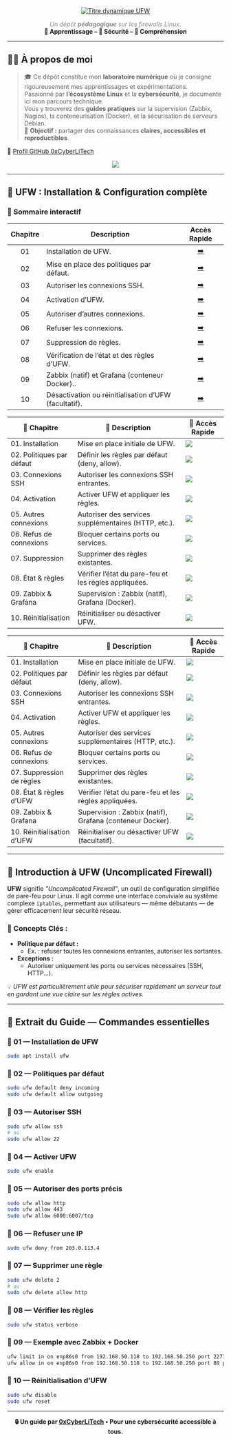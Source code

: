 <div align="center">

<a href="https://github.com/0xCyberLiTech">
  <img src="https://readme-typing-svg.herokuapp.com?font=Fira+Code&size=32&pause=1000&color=33FF33&center=true&vCenter=true&width=1050&lines=Cybersécurité+et+Pare-feu+UFW;Installation+et+Configuration+pas+à+pas;Filtrage+des+ports+et+sécurisation+des+connexions" alt="Titre dynamique UFW" />
</a>

<p>
  <em style="color:#888">Un dépôt <strong>pédagogique</strong> sur les firewalls Linux.</em><br>
  <strong>📘 Apprentissage – 🔐 Sécurité – 🧠 Compréhension</strong>
</p>

</div>

---

## 👨‍💻 À propos de moi

> 🎓 Ce dépôt constitue mon **laboratoire numérique** où je consigne rigoureusement mes apprentissages et expérimentations.  
> Passionné par **l’écosystème Linux** et la **cybersécurité**, je documente ici mon parcours technique.  
> Vous y trouverez des **guides pratiques** sur la supervision (Zabbix, Nagios), la conteneurisation (Docker), et la sécurisation de serveurs Debian.  
> 📌 **Objectif :** partager des connaissances **claires, accessibles et reproductibles**.

🔗 [Profil GitHub 0xCyberLiTech](https://github.com/0xCyberLiTech)

<p align="center">
  <a href="https://skillicons.dev">
    <img src="https://skillicons.dev/icons?i=linux,debian,bash,docker,nginx,grafana,prometheus,git,vim" />
  </a>
</p>

---

## 🔧 UFW : Installation & Configuration complète

### 🧭 Sommaire interactif

| Chapitre | Description | Accès Rapide |
|:---:|---|:---:|
| 01 | Installation de UFW. | [➡️](#balise-01) |
| 02 | Mise en place des politiques par défaut. | [➡️](#balise-02) |
| 03 | Autoriser les connexions SSH. | [➡️](#balise-03) |
| 04 | Activation d’UFW. | [➡️](#balise-04) |
| 05 | Autoriser d’autres connexions. | [➡️](#balise-05) |
| 06 | Refuser les connexions. | [➡️](#balise-06) |
| 07 | Suppression de règles. | [➡️](#balise-07) |
| 08 | Vérification de l’état et des règles d’UFW. | [➡️](#balise-08) |
| 09 | Zabbix (natif) et Grafana (conteneur Docker).. | [➡️](#balise-09) |
| 10 | Désactivation ou réinitialisation d’UFW (facultatif). | [➡️](#balise-10) |

| 🔢 **Chapitre** | 📝 **Description** | 🚀 **Accès Rapide** |
|----------------|--------------------|---------------------|
| 01. Installation        | Mise en place initiale de UFW. | [<img src="https://img.shields.io/badge/EXPLORER-brightgreen?style=for-the-badge&logo=ubuntu&logoColor=white">](#balise-01) |
| 02. Politiques par défaut | Définir les règles par défaut (deny, allow). | [<img src="https://img.shields.io/badge/EXPLORER-orange?style=for-the-badge&logo=ubuntu&logoColor=white">](#balise-02) |
| 03. Connexions SSH      | Autoriser les connexions SSH entrantes. | [<img src="https://img.shields.io/badge/EXPLORER-blue?style=for-the-badge&logo=openssh&logoColor=white">](#balise-03) |
| 04. Activation          | Activer UFW et appliquer les règles. | [<img src="https://img.shields.io/badge/EXPLORER-green?style=for-the-badge&logo=ubuntu&logoColor=white">](#balise-04) |
| 05. Autres connexions   | Autoriser des services supplémentaires (HTTP, etc.). | [<img src="https://img.shields.io/badge/EXPLORER-yellow?style=for-the-badge&logo=linux&logoColor=black">](#balise-05) |
| 06. Refus de connexions | Bloquer certains ports ou services. | [<img src="https://img.shields.io/badge/EXPLORER-red?style=for-the-badge&logo=linux&logoColor=white">](#balise-06) |
| 07. Suppression         | Supprimer des règles existantes. | [<img src="https://img.shields.io/badge/EXPLORER-lightgrey?style=for-the-badge&logo=gnubash&logoColor=black">](#balise-07) |
| 08. État & règles       | Vérifier l’état du pare-feu et les règles appliquées. | [<img src="https://img.shields.io/badge/EXPLORER-cyan?style=for-the-badge&logo=linuxfoundation&logoColor=black">](#balise-08) |
| 09. Zabbix & Grafana    | Supervision : Zabbix (natif), Grafana (Docker). | [<img src="https://img.shields.io/badge/EXPLORER-purple?style=for-the-badge&logo=grafana&logoColor=white">](#balise-09) |
| 10. Réinitialisation    | Réinitialiser ou désactiver UFW. | [<img src="https://img.shields.io/badge/EXPLORER-black?style=for-the-badge&logo=ubuntu&logoColor=white">](#balise-10) |



| 🔢 **Chapitre** | 📝 **Description** | 🚀 **Accès Rapide** |
|----------------|--------------------|---------------------|
| 01. Installation                | Mise en place initiale de UFW.                                        | [<img src="https://img.shields.io/badge/EXPLORER-brightgreen?style=for-the-badge&logo=github&logoColor=white">](#balise-01) |
| 02. Politiques par défaut      | Définir les règles par défaut (deny, allow).                          | [<img src="https://img.shields.io/badge/EXPLORER-brightgreen?style=for-the-badge&logo=github&logoColor=white">](#balise-02) |
| 03. Connexions SSH             | Autoriser les connexions SSH entrantes.                               | [<img src="https://img.shields.io/badge/EXPLORER-brightgreen?style=for-the-badge&logo=github&logoColor=white">](#balise-03) |
| 04. Activation                 | Activer UFW et appliquer les règles.                                  | [<img src="https://img.shields.io/badge/EXPLORER-brightgreen?style=for-the-badge&logo=github&logoColor=white">](#balise-04) |
| 05. Autres connexions          | Autoriser des services supplémentaires (HTTP, etc.).                  | [<img src="https://img.shields.io/badge/EXPLORER-brightgreen?style=for-the-badge&logo=github&logoColor=white">](#balise-05) |
| 06. Refus de connexions        | Bloquer certains ports ou services.                                   | [<img src="https://img.shields.io/badge/EXPLORER-brightgreen?style=for-the-badge&logo=github&logoColor=white">](#balise-06) |
| 07. Suppression de règles      | Supprimer des règles existantes.                                      | [<img src="https://img.shields.io/badge/EXPLORER-brightgreen?style=for-the-badge&logo=github&logoColor=white">](#balise-07) |
| 08. État & règles d’UFW        | Vérifier l’état du pare-feu et les règles appliquées.                 | [<img src="https://img.shields.io/badge/EXPLORER-brightgreen?style=for-the-badge&logo=github&logoColor=white">](#balise-08) |
| 09. Zabbix & Grafana           | Supervision : Zabbix (natif), Grafana (conteneur Docker).             | [<img src="https://img.shields.io/badge/EXPLORER-brightgreen?style=for-the-badge&logo=github&logoColor=white">](#balise-09) |
| 10. Réinitialisation d’UFW     | Réinitialiser ou désactiver UFW (facultatif).                         | [<img src="https://img.shields.io/badge/EXPLORER-brightgreen?style=for-the-badge&logo=github&logoColor=white">](#balise-10) |

---

## 🎯 Introduction à UFW (Uncomplicated Firewall)

**UFW** signifie _"Uncomplicated Firewall"_, un outil de configuration simplifiée de pare-feu pour Linux. Il agit comme une interface conviviale au système complexe `iptables`, permettant aux utilisateurs — même débutants — de gérer efficacement leur sécurité réseau.

### 🧠 Concepts Clés :

- **Politique par défaut :**
  - Ex. : refuser toutes les connexions entrantes, autoriser les sortantes.
- **Exceptions :**
  - Autoriser uniquement les ports ou services nécessaires (SSH, HTTP...).

💡 *UFW est particulièrement utile pour sécuriser rapidement un serveur tout en gardant une vue claire sur les règles actives.*

---

## 📘 Extrait du Guide — Commandes essentielles

### 🔹 01 — Installation de UFW <a name="balise-01"></a>
```bash
sudo apt install ufw
```

### 🔹 02 — Politiques par défaut <a name="balise-02"></a>
```bash
sudo ufw default deny incoming
sudo ufw default allow outgoing
```

### 🔹 03 — Autoriser SSH <a name="balise-03"></a>
```bash
sudo ufw allow ssh
# ou
sudo ufw allow 22
```

### 🔹 04 — Activer UFW <a name="balise-04"></a>
```bash
sudo ufw enable
```

### 🔹 05 — Autoriser des ports précis <a name="balise-05"></a>
```bash
sudo ufw allow http
sudo ufw allow 443
sudo ufw allow 6000:6007/tcp
```

### 🔹 06 — Refuser une IP <a name="balise-06"></a>
```bash
sudo ufw deny from 203.0.113.4
```

### 🔹 07 — Supprimer une règle <a name="balise-07"></a>
```bash
sudo ufw delete 2
# ou
sudo ufw delete allow http
```

### 🔹 08 — Vérifier les règles <a name="balise-08"></a>
```bash
sudo ufw status verbose
```

### 🔹 09 — Exemple avec Zabbix + Docker <a name="balise-09"></a>
```bash
ufw limit in on enp86s0 from 192.168.50.118 to 192.168.50.250 port 2277 proto tcp comment 'SSH sécurisé'
ufw allow in on enp86s0 from 192.168.50.118 to 192.168.50.250 port 80 proto tcp comment 'HTTP'
```

### 🔹 10 — Réinitialisation d’UFW <a name="balise-10"></a>
```bash
sudo ufw disable
sudo ufw reset
```

---

<div align="center">
  <strong>🔒 Un guide par <a href="https://github.com/0xCyberLiTech">0xCyberLiTech</a> • Pour une cybersécurité accessible à tous.</strong>
</div>
